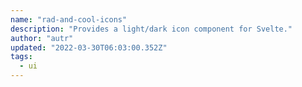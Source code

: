 ```yaml
---
name: "rad-and-cool-icons"
description: "Provides a light/dark icon component for Svelte."
author: "autr"
updated: "2022-03-30T06:03:00.352Z"
tags: 
  - ui
---
```

